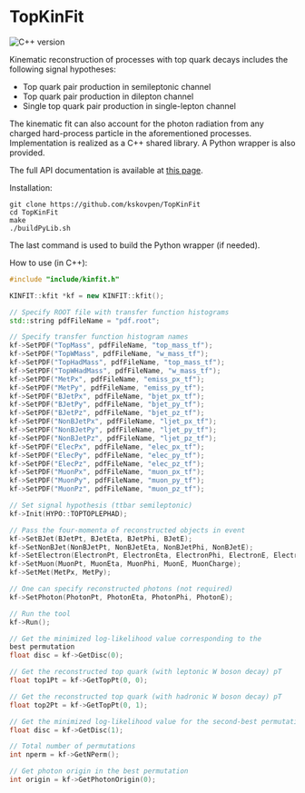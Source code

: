 # TopKinFit

![C++ version](https://img.shields.io/badge/C++-11-blue.svg)

Kinematic reconstruction of processes with top quark decays includes
the following signal hypotheses:

- Top quark pair production in semileptonic channel
- Top quark pair production in dilepton channel
- Single top quark pair production in single-lepton channel

The kinematic fit can also account for the photon radiation from any
charged hard-process particle in the aforementioned processes.
Implementation is realized as a C++ shared library. A Python wrapper
is also provided.

The full API documentation is available at [this
page](https://kskovpen.github.io/TopKinFit/).

Installation:

```
git clone https://github.com/kskovpen/TopKinFit
cd TopKinFit
make
./buildPyLib.sh
```

The last command is used to build the Python wrapper (if needed).

How to use (in C++):

```c++
#include "include/kinfit.h"

KINFIT::kfit *kf = new KINFIT::kfit();

// Specify ROOT file with transfer function histograms
std::string pdfFileName = "pdf.root";

// Specify transfer function histogram names
kf->SetPDF("TopMass", pdfFileName, "top_mass_tf");
kf->SetPDF("TopWMass", pdfFileName, "w_mass_tf");
kf->SetPDF("TopHadMass", pdfFileName, "top_mass_tf");
kf->SetPDF("TopWHadMass", pdfFileName, "w_mass_tf");
kf->SetPDF("MetPx", pdfFileName, "emiss_px_tf");
kf->SetPDF("MetPy", pdfFileName, "emiss_py_tf");
kf->SetPDF("BJetPx", pdfFileName, "bjet_px_tf");
kf->SetPDF("BJetPy", pdfFileName, "bjet_py_tf");
kf->SetPDF("BJetPz", pdfFileName, "bjet_pz_tf");
kf->SetPDF("NonBJetPx", pdfFileName, "ljet_px_tf");
kf->SetPDF("NonBJetPy", pdfFileName, "ljet_py_tf");
kf->SetPDF("NonBJetPz", pdfFileName, "ljet_pz_tf");
kf->SetPDF("ElecPx", pdfFileName, "elec_px_tf");
kf->SetPDF("ElecPy", pdfFileName, "elec_py_tf");
kf->SetPDF("ElecPz", pdfFileName, "elec_pz_tf");
kf->SetPDF("MuonPx", pdfFileName, "muon_px_tf");
kf->SetPDF("MuonPy", pdfFileName, "muon_py_tf");
kf->SetPDF("MuonPz", pdfFileName, "muon_pz_tf");

// Set signal hypothesis (ttbar semileptonic)
kf->Init(HYPO::TOPTOPLEPHAD);

// Pass the four-momenta of reconstructed objects in event
kf->SetBJet(BJetPt, BJetEta, BJetPhi, BJetE);
kf->SetNonBJet(NonBJetPt, NonBJetEta, NonBJetPhi, NonBJetE);
kf->SetElectron(ElectronPt, ElectronEta, ElectronPhi, ElectronE, ElectronCharge);
kf->SetMuon(MuonPt, MuonEta, MuonPhi, MuonE, MuonCharge);
kf->SetMet(MetPx, MetPy);

// One can specify reconstructed photons (not required)
kf->SetPhoton(PhotonPt, PhotonEta, PhotonPhi, PhotonE);

// Run the tool
kf->Run();

// Get the minimized log-likelihood value corresponding to the
best permutation
float disc = kf->GetDisc(0);

// Get the reconstructed top quark (with leptonic W boson decay) pT
float top1Pt = kf->GetTopPt(0, 0);

// Get the reconstructed top quark (with hadronic W boson decay) pT
float top2Pt = kf->GetTopPt(0, 1);

// Get the minimized log-likelihood value for the second-best permutation
float disc = kf->GetDisc(1);

// Total number of permutations
int nperm = kf->GetNPerm();

// Get photon origin in the best permutation
int origin = kf->GetPhotonOrigin(0);

```
